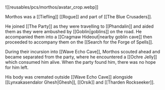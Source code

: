 
![[reusables/pcs/morthos/avatar_crop.webp]]

Morthos was a [[Tiefling]] [[Rogue]] and part of  [[The Blue Crusaders]].

He joined [[The Party]] as they were travelling to [[Phandalin]] and aided them as they were ambushed by [[Goblin|goblins]] on the road. He accompanied them into a [[Cragmaw Hideout|nearby goblin cave]] then proceeded to accompany them on the [[Search for the Forge of Spells]].

During their incursion into [[Wave Echo Cave]], Morthos scouted ahead and became separated from the party, where he encountered a [[Ochre Jelly]] which consumed him alive. When the party found him, there was no hope for him left.

His body was cremated outside [[Wave Echo Cave]] alongside [[Lynxakasendalor Ghesh|Ghesh]], [[Orsik]] and [[Tharden Rockseeker]].